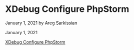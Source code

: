 # XDebug Configure PhpStorm

January 1, 2021 by [Areg Sarkissian](https://aregsar.com/about)

January 1, 2021

[XDebug Configure PhpStorm](https://aregsar.com/blog/2021/xdebug-configure-phpstorm)
